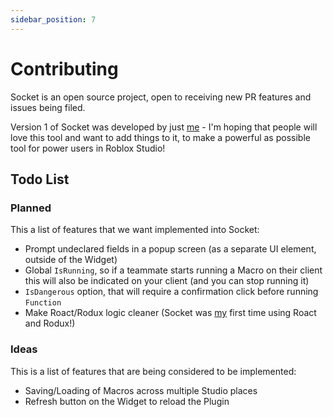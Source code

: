 ```yaml
---
sidebar_position: 7
---
```


# Contributing

Socket is an open source project, open to receiving new PR features and issues being filed. 

Version 1 of Socket was developed by just [me](https://github.com/JoelBrd) - I'm hoping that people will love this tool and want to add things to it, to make a powerful as possible tool for power users in Roblox Studio!

## Todo List

### Planned
This a list of features that we want implemented into Socket:

- Prompt undeclared fields in a popup screen (as a separate UI element, outside of the Widget)
- Global `IsRunning`, so if a teammate starts running a Macro on their client this will also be indicated on your client (and you can stop running it)
- `IsDangerous` option, that will require a confirmation click before running `Function`
- Make Roact/Rodux logic cleaner (Socket was [my](https://github.com/JoelBrd) first time using Roact and Rodux!)

### Ideas
This is a list of features that are being considered to be implemented:

- Saving/Loading of Macros across multiple Studio places
- Refresh button on the Widget to reload the Plugin